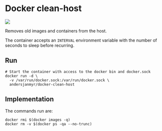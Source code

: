# Docker clean-host

[![](https://images.microbadger.com/badges/image/andersjanmyr/docker-clean-host.svg)](https://microbadger.com/images/andersjanmyr/docker-clean-host "Get your own image badge on microbadger.com")

Removes old images and containers from the host.

The container accepts an `INTERVAL` environment variable with the number of
seconds to sleep before recurring.


## Run

```
# Start the container with access to the docker bin and docker.sock
docker run -d \
  -v /var/run/docker.sock:/var/run/docker.sock \
  andersjanmyr/docker-clean-host
```


## Implementation

The commands run are:

```
docker rmi $(docker images -q)
docker rm -v $(docker ps -qa --no-trunc)
```

